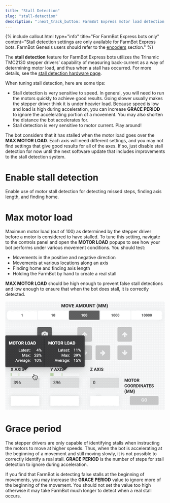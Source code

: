 ```yaml
---
title: "Stall Detection"
slug: "stall-detection"
description: ":next_track_button: FarmBot Express motor load detection settings.\n[Open these settings in the app](https://my.farm.bot/app/designer/settings?highlight=stall_detection)"
---
```



{%
include callout.html
type="info"
title="For FarmBot Express bots only"
content="Stall detection settings are only available for FarmBot Express bots. FarmBot Genesis users should refer to the [encoders](encoders.md) section."
%}

The **stall detection** feature for FarmBot Express bots utilizes the Trinamic TMC2130 stepper drivers’ capability of measuring back-current as a way of determining motor load, and thus when a stall has occurred. For more details, see the [stall detection hardware page](../../FarmBot-OS/arduino-firmware/stall-detection-hardware.md).

When tuning stall detection, here are some tips:

  * Stall detection is very sensitive to speed. In general, you will need to run the motors quickly to achieve good results. Going slower usually makes the stepper driver think it is under heavier load. Because speed is low and load is high during acceleration, you can increase **GRACE PERIOD** to ignore the accelerating portion of a movement. You may also shorten the distance the bot accelerates for.
  * Stall detection is very sensitive to motor current. Play around!

The bot considers that it has stalled when the motor load goes over the **MAX MOTOR LOAD**. Each axis will need different settings, and you may not find settings that give good results for all of the axes. If so, just disable stall detection for now until the next software update that includes improvements to the stall detection system.

# Enable stall detection

Enable use of motor stall detection for detecting missed steps, finding axis length, and finding home.

# Max motor load

Maximum motor load (out of 100) as determined by the stepper driver before a motor is considered to have stalled. To tune this setting, navigate to the controls panel and open the **MOTOR LOAD** popups to see how your bot performs under various movement conditions. You should test:

  * Movements in the positive and negative direction
  * Movements at various locations along an axis
  * Finding home and finding axis length
  * Holding the FarmBot by hand to create a real stall

**MAX MOTOR LOAD** should be high enough to prevent false stall detections and low enough to ensure that when the bot does stall, it is correctly detected.

![motor load](_images/motor_load.png)

# Grace period

The stepper drivers are only capable of identifying stalls when instructing the motors to move at higher speeds. Thus, when the bot is accelerating at the beginning of a movement and still moving slowly, it is not possible to correctly identify a real stall. **GRACE PERIOD** is the number of steps for stall detection to ignore during acceleration.

If you find that FarmBot is detecting false stalls at the beginning of movements, you may increase the **GRACE PERIOD** value to ignore more of the beginning of the movement. You should not set the value too high otherwise it may take FarmBot much longer to detect when a real stall occurs.
